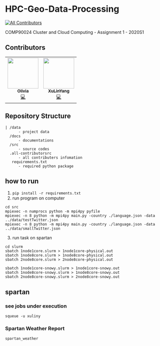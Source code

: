 # HPC-Geo-Data-Processing
<!-- ALL-CONTRIBUTORS-BADGE:START - Do not remove or modify this section -->
[![All Contributors](https://img.shields.io/badge/all_contributors-1-orange.svg?style=flat-square)](#contributors-)
<!-- ALL-CONTRIBUTORS-BADGE:END -->
COMP90024 Cluster and Cloud Computing - Assignment 1 - 2020S1

## Contributors
<!-- ALL-CONTRIBUTORS-LIST:START - Do not remove or modify this section -->
<!-- prettier-ignore-start -->
<!-- markdownlint-disable -->
<table>
  <tr>
    <td align="center"><a href="https://github.com/Olivia0012"><img src="https://avatars3.githubusercontent.com/u/55537942?v=4" width="100px;" alt=""/><br /><sub><b>Olivia</b></sub></a><br /><a href="https://github.com/yangxvlin/HPC-Geo-Data-Processing/commits?author=Olivia0012" title="Code">💻</a></td>
    <td align="center"><a href="https://yangxvlin.github.io"><img src="https://avatars2.githubusercontent.com/u/26871369?v=4" width="100px;" alt=""/><br /><sub><b>XuLinYang</b></sub></a><br /><a href="https://github.com/yangxvlin/HPC-Geo-Data-Processing/commits?author=yangxvlin" title="Code">💻</a></td>

  </tr>
</table>

## Repository Structure
```
| /data 
      - project data
  /docs 
      - documentations
  /src
      - source codes
  .all-contributorsrc 
      - all contributers infomation
   requirements.txt
      - required python package
```

## how to run
1. ```pip install -r requirements.txt```
2. run program on computer
```
cd src
mpiexec -n numprocs python -m mpi4py pyfile
mpiexec -n 8 python -m mpi4py main.py -country ./language.json -data ../data/testTwitter.json
mpiexec -n 8 python -m mpi4py main.py -country ./language.json -data ../data/smallTwitter.json
```
3. run task on spartan
```
cd slurm
sbatch 1node1core.slurm > 1node1core-physical.out
sbatch 1node8core.slurm > 1node8core-physical.out
sbatch 2node8core.slurm > 2node8core-physical.out

sbatch 1node1core-snowy.slurm > 1node1core-snowy.out
sbatch 1node8core-snowy.slurm > 1node8core-snowy.out
sbatch 2node8core-snowy.slurm > 2node8core-snowy.out
```

## spartan
### see jobs under execution
```squeue -u xuliny```
### Spartan Weather Report 
```spartan_weather```
